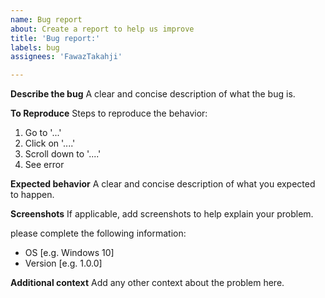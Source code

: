 ```yaml
---
name: Bug report
about: Create a report to help us improve
title: 'Bug report:'
labels: bug
assignees: 'FawazTakahji'

---
```


**Describe the bug**
A clear and concise description of what the bug is.

**To Reproduce**
Steps to reproduce the behavior:
1. Go to '...'
2. Click on '....'
3. Scroll down to '....'
4. See error

**Expected behavior**
A clear and concise description of what you expected to happen.

**Screenshots**
If applicable, add screenshots to help explain your problem.

please complete the following information:
 - OS [e.g. Windows 10]
 - Version [e.g. 1.0.0]

**Additional context**
Add any other context about the problem here.
